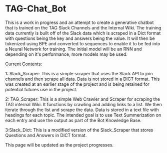 # TAG-Chat_Bot
This is a work in progress and an attempt to create a generative chatbot that is trained on the TAG Slack Channels and the Internal Wiki.     The training data currently is built
off of the Slack data which is scraped in a Dict format with questions being the key and answers being the value.       It will then be tokenized using BPE and converted to
sequences to enable it to be fed into a Neural Network for training.    The initial model will be an RNN and depending on it's performance, more models may be used.    

Current Contents:

1: Slack_Scraper:   This is a simple scraper that uses the Slack API to join channels and then scrape all data.   Data is not stored in a DICT format.  This was created at
an earlier stage of the project and is being retained for potential futures use in the project.

2: TAG_Scraper:    This is a simple Web Crawler and Scraper for scraping the TAG internal Wiki.  It functions by crawling and adding links to a list.  We then iterate through
the list and scrape the data.   Data is stored in a text file with headings for each topic.    The intended goal is to use Text Summerization on each entry and use the output
as part of the Bot Knowledge Base.

3:Slack_Dict:     This is a modified version of the Slack_Scraper that stores Questions and Answers in DICT format.


This page will be updated as the project progresses.
